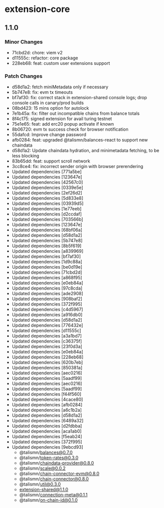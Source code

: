 # extension-core

## 1.1.0

### Minor Changes

- 71cbd2d: chore: viem v2
- d11555c: refactor: core package
- 228eb68: feat: custom user extensions support

### Patch Changes

- d58d1a2: fetch miniMetadata only if necessary
- 5b747e8: fix: evm tx timeouts
- bf7af30: fix: correct stack in extension-shared console logs; drop console calls in canary/prod builds
- 08bd423: 15 mins option for autolock
- 7e1b45a: fix: filter out incompatible chains from balance totals
- 8f4c175: signed extension for avail turing testnet
- 75e1e65: feat: add erc20 popup activate if known
- 8b06720: evm tx success check for browser notification
- 55dafcd: Improve change password
- afb0284: feat: upgraded @talismn/balances-react to support new chaindata
- d58d1a2: Update chaindata hydration, and minimetadata fetching, to be less blocking
- 83b65dd: feat: support scroll network
- 3cc8ce4: fix: incorrect sender origin with browser prerendering
- Updated dependencies [771a5be]
- Updated dependencies [123647e]
- Updated dependencies [42567c0]
- Updated dependencies [0339e5e]
- Updated dependencies [2ef26d2]
- Updated dependencies [5d833e8]
- Updated dependencies [03939d5]
- Updated dependencies [1e77eeb]
- Updated dependencies [d2ccdaf]
- Updated dependencies [703566b]
- Updated dependencies [123647e]
- Updated dependencies [68bf06a]
- Updated dependencies [d58d1a2]
- Updated dependencies [5b747e8]
- Updated dependencies [8b5f619]
- Updated dependencies [a839969]
- Updated dependencies [bf7af30]
- Updated dependencies [1d9c88a]
- Updated dependencies [be0d19e]
- Updated dependencies [71cbd2d]
- Updated dependencies [a868f95]
- Updated dependencies [e0eb84a]
- Updated dependencies [97c8cda]
- Updated dependencies [ade2908]
- Updated dependencies [908baf2]
- Updated dependencies [372f995]
- Updated dependencies [c4d5967]
- Updated dependencies [a916db0]
- Updated dependencies [d58d1a2]
- Updated dependencies [776432e]
- Updated dependencies [d11555c]
- Updated dependencies [a3a1bd7]
- Updated dependencies [c36375f]
- Updated dependencies [23f0d3a]
- Updated dependencies [e0eb84a]
- Updated dependencies [228eb68]
- Updated dependencies [620b7eb]
- Updated dependencies [850381a]
- Updated dependencies [aec0216]
- Updated dependencies [5aadf99]
- Updated dependencies [aec0216]
- Updated dependencies [5aadf99]
- Updated dependencies [f44f560]
- Updated dependencies [4cace80]
- Updated dependencies [afb0284]
- Updated dependencies [a6c1b2a]
- Updated dependencies [d58d1a2]
- Updated dependencies [6489a32]
- Updated dependencies [d2fdbba]
- Updated dependencies [aca1ab0]
- Updated dependencies [f5eab24]
- Updated dependencies [372f995]
- Updated dependencies [9ebcd93]
  - @talismn/balances@0.7.0
  - @talismn/token-rates@0.3.0
  - @talismn/chaindata-provider@0.8.0
  - @talismn/scale@0.0.2
  - @talismn/chain-connector-evm@0.8.0
  - @talismn/chain-connector@0.8.0
  - @talismn/util@0.3.0
  - extension-shared@1.1.0
  - @talismn/connection-meta@0.1.1
  - @talismn/on-chain-id@0.1.0
